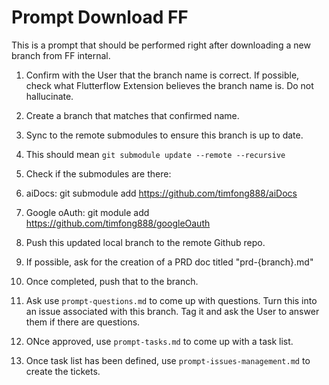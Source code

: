 # Prompt Download FF

This is a prompt that should be performed right after downloading a new branch from FF internal.

1. Confirm with the User that the branch name is correct.  If possible, check what Flutterflow Extension believes the branch name is.  Do not hallucinate.

2. Create a branch that matches that confirmed name.

3. Sync to the remote submodules to ensure this branch is up to date.
4. This should mean `git submodule update --remote --recursive`
5. Check if the submodules are there:
8. aiDocs: git submodule add https://github.com/timfong888/aiDocs
9. Google oAuth: git module add https://github.com/timfong888/googleOauth

10. Push this updated local branch to the remote Github repo.

11. If possible, ask for the creation of a PRD doc titled "prd-{branch}.md"

12. Once completed, push that to the branch.

13. Ask use `prompt-questions.md` to come up with questions.  Turn this into an issue associated with this branch.  Tag it and ask the User to answer them if there are questions.

14. ONce approved, use `prompt-tasks.md` to come up with a task list.

15. Once task list has been defined, use `prompt-issues-management.md` to create the tickets.
